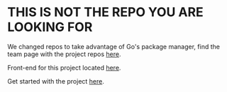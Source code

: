 # THIS IS NOT THE REPO YOU ARE LOOKING FOR
We changed repos to take advantage of Go's package manager, find the team page with the project repos [here](https://github.com/opinionated/).

Front-end for this project located [here](https://github.com/jpatsenker/opinionated-front-end).

Get started with the project [here](https://github.com/opinionated/opinionated#structure-).
